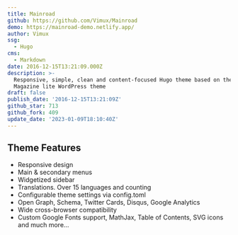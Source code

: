 ```yaml
---
title: Mainroad
github: https://github.com/Vimux/Mainroad
demo: https://mainroad-demo.netlify.app/
author: Vimux
ssg:
  - Hugo
cms:
  - Markdown
date: 2016-12-15T13:21:09.000Z
description: >-
  Responsive, simple, clean and content-focused Hugo theme based on the MH
  Magazine lite WordPress theme
draft: false
publish_date: '2016-12-15T13:21:09Z'
github_star: 713
github_fork: 409
update_date: '2023-01-09T18:10:40Z'
---
```


## Theme Features

- Responsive design
- Main & secondary menus
- Widgetized sidebar
- Translations. Over 15 languages and counting
- Configurable theme settings via config.toml
- Open Graph, Schema, Twitter Cards, Disqus, Google Analytics
- Wide cross-browser compatibility
- Custom Google Fonts support, MathJax, Table of Contents, SVG icons and much more…
